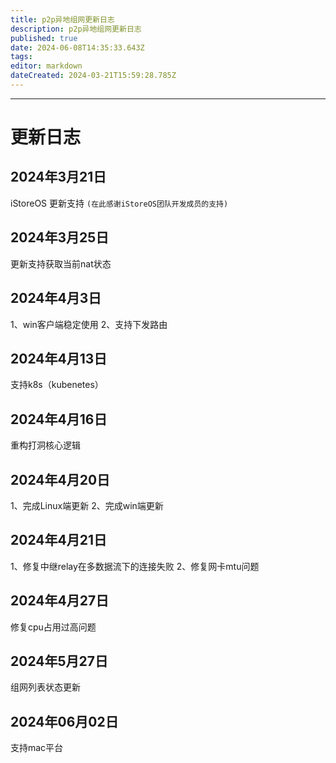 ```yaml
---
title: p2p异地组网更新日志
description: p2p异地组网更新日志
published: true
date: 2024-06-08T14:35:33.643Z
tags: 
editor: markdown
dateCreated: 2024-03-21T15:59:28.785Z
---
```


-------------
# 更新日志
## 2024年3月21日  
iStoreOS 更新支持 `(在此感谢iStoreOS团队开发成员的支持)`
## 2024年3月25日  
更新支持获取当前nat状态
## 2024年4月3日  
1、win客户端稳定使用
2、支持下发路由
## 2024年4月13日
支持k8s（kubenetes）
## 2024年4月16日  
重构打洞核心逻辑
## 2024年4月20日  
1、完成Linux端更新
2、完成win端更新
## 2024年4月21日  
1、修复中继relay在多数据流下的连接失败
2、修复网卡mtu问题
## 2024年4月27日
修复cpu占用过高问题
## 2024年5月27日
组网列表状态更新
## 2024年06月02日
支持mac平台